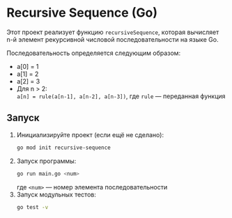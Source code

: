 # Recursive Sequence (Go)
Этот проект реализует функцию `recursiveSequence`, которая вычисляет n-й элемент рекурсивной числовой последовательности на языке Go.

Последовательность определяется следующим образом:
- a[0] = 1
- a[1] = 2
- a[2] = 3
- Для n > 2:  
  `a[n] = rule(a[n-1], a[n-2], a[n-3])`, где `rule` — переданная функция

## Запуск
1. Инициализируйте проект (если ещё не сделано):
   ```bash
   go mod init recursive-sequence
   ```
2. Запуск программы:
   ```bash
   go run main.go <num>
   ```
   где `<num>` — номер элемента последовательности
3. Запуск модульных тестов:
   ```bash
   go test -v
   ```
